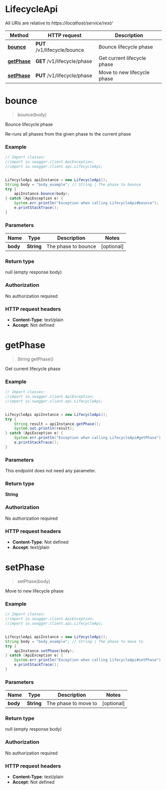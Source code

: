 # LifecycleApi

All URIs are relative to *https://localhost/service/rest/*

Method | HTTP request | Description
------------- | ------------- | -------------
[**bounce**](LifecycleApi.md#bounce) | **PUT** /v1/lifecycle/bounce | Bounce lifecycle phase
[**getPhase**](LifecycleApi.md#getPhase) | **GET** /v1/lifecycle/phase | Get current lifecycle phase
[**setPhase**](LifecycleApi.md#setPhase) | **PUT** /v1/lifecycle/phase | Move to new lifecycle phase


<a name="bounce"></a>
# **bounce**
> bounce(body)

Bounce lifecycle phase

Re-runs all phases from the given phase to the current phase

### Example
```java
// Import classes:
//import io.swagger.client.ApiException;
//import io.swagger.client.api.LifecycleApi;


LifecycleApi apiInstance = new LifecycleApi();
String body = "body_example"; // String | The phase to bounce
try {
    apiInstance.bounce(body);
} catch (ApiException e) {
    System.err.println("Exception when calling LifecycleApi#bounce");
    e.printStackTrace();
}
```

### Parameters

Name | Type | Description  | Notes
------------- | ------------- | ------------- | -------------
 **body** | **String**| The phase to bounce | [optional]

### Return type

null (empty response body)

### Authorization

No authorization required

### HTTP request headers

 - **Content-Type**: text/plain
 - **Accept**: Not defined

<a name="getPhase"></a>
# **getPhase**
> String getPhase()

Get current lifecycle phase



### Example
```java
// Import classes:
//import io.swagger.client.ApiException;
//import io.swagger.client.api.LifecycleApi;


LifecycleApi apiInstance = new LifecycleApi();
try {
    String result = apiInstance.getPhase();
    System.out.println(result);
} catch (ApiException e) {
    System.err.println("Exception when calling LifecycleApi#getPhase");
    e.printStackTrace();
}
```

### Parameters
This endpoint does not need any parameter.

### Return type

**String**

### Authorization

No authorization required

### HTTP request headers

 - **Content-Type**: Not defined
 - **Accept**: text/plain

<a name="setPhase"></a>
# **setPhase**
> setPhase(body)

Move to new lifecycle phase



### Example
```java
// Import classes:
//import io.swagger.client.ApiException;
//import io.swagger.client.api.LifecycleApi;


LifecycleApi apiInstance = new LifecycleApi();
String body = "body_example"; // String | The phase to move to
try {
    apiInstance.setPhase(body);
} catch (ApiException e) {
    System.err.println("Exception when calling LifecycleApi#setPhase");
    e.printStackTrace();
}
```

### Parameters

Name | Type | Description  | Notes
------------- | ------------- | ------------- | -------------
 **body** | **String**| The phase to move to | [optional]

### Return type

null (empty response body)

### Authorization

No authorization required

### HTTP request headers

 - **Content-Type**: text/plain
 - **Accept**: Not defined

